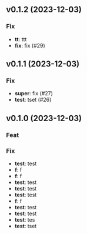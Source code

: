 ## v0.1.2 (2023-12-03)

### Fix

- **tt**: ttt
- **fix**: fix (#29)

## v0.1.1 (2023-12-03)

### Fix

- **super**: fix (#27)
- **test**: tset (#26)

## v0.1.0 (2023-12-03)

### Feat



### Fix

- **test**: test
- **f**: f
- **f**: f
- **test**: test
- **test**: test
- **test**: test
- **f**: f
- **test**: test
- **test**: test
- **test**: tes
- **test**: tset
